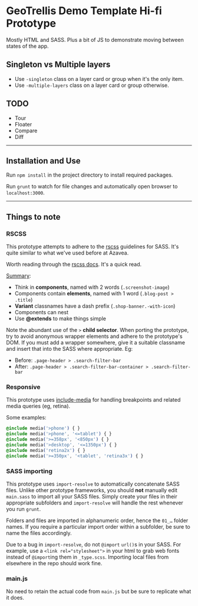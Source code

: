 # GeoTrellis Demo Template Hi-fi Prototype
Mostly HTML and SASS. Plus a bit of JS to demonstrate moving between states of
the app.

## Singleton vs Multiple layers
- Use `-singleton` class on a layer card or group when it's the only item.
- Use `-multiple-layers` class on a layer card or group otherwise.

## TODO
- Tour
- Floater
- Compare
- Diff

---

## Installation and Use
Run `npm install` in the project directory to install required packages.

Run `grunt` to watch for file changes and automatically open browser to
`localhost:3000`.

---

## Things to note

### RSCSS
This prototype attempts to adhere to the [rscss](http://rscss.io/) guidelines
for SASS. It's quite similar to what we've used before at Azavea.

Worth reading through the [rscss docs](http://rscss.io/). It's a quick read.

[Summary](http://rscss.io/summary.html):

- Think in **components**, named with 2 words (`.screenshot-image`)
- Components contain **elements**, named with 1 word (`.blog-post > .title`)
- **Variant** classnames have a dash prefix (`.shop-banner.-with-icon`)
- Components can nest
- Use **@extends** to make things simple

Note the abundant use of the `>` **child selector**. When porting the prototype,
try to avoid anonymous wrapper elements and adhere to the prototype's DOM.
If you must add a wrapper somewhere, give it a suitable classname and insert
that into the SASS where appropriate. Eg:

- Before: `.page-header > .search-filter-bar`
- After: `.page-header > .search-filter-bar-container > .search-filter-bar`

### Responsive

This prototype uses [include-media](http://include-media.com/) for handling
breakpoints and related media queries (eg, retina).

Some examples:

```css
@include media('>phone') { }
@include media('>phone', '<=tablet') { }
@include media('>=358px', '<850px') { }
@include media('>desktop', '<=1350px') { }
@include media('retina2x') { }
@include media('>=350px', '<tablet', 'retina3x') { }
```

### SASS importing

This prototype uses `import-resolve` to automatically concatenate SASS files.
Unlike other prototype frameworks, you should **not** manually edit `main.sass`
to import all your SASS files. Simply create your files in their appropriate
subfolders and `import-resolve` will handle the rest whenever you run `grunt`.

Folders and files are imported in alphanumeric order, hence the `01_…` folder
names. If you require a particular import order within a subfolder, be sure to
name the files accordingly.

Due to a bug in `import-resolve`, do not `@import` `url()`s in your SASS.
For example, use a `<link rel="stylesheet">` in your html to grab web
fonts instead of `@import`ing them in `_type.scss`. Importing local files
from elsewhere in the repo should work fine.


### main.js

No need to retain the actual code from `main.js` but be sure to replicate
what it does.
